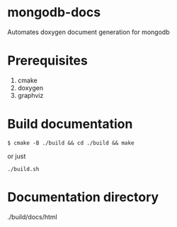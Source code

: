 # mongodb-docs
Automates doxygen document generation for mongodb

# Prerequisites
1. cmake
2. doxygen
3. graphviz

# Build documentation
```
$ cmake -B ./build && cd ./build && make
```
or just
```
./build.sh
```

# Documentation directory
./build/docs/html